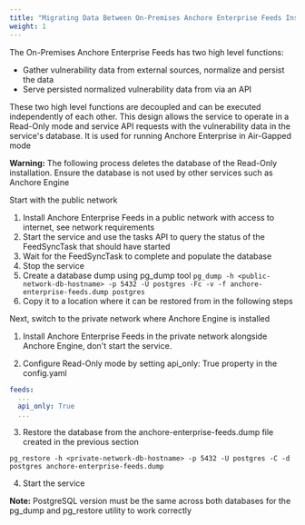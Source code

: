 ```yaml
---
title: "Migrating Data Between On-Premises Anchore Enterprise Feeds Installations"
weight: 1
---
```


The On-Premises Anchore Enterprise Feeds has two high level functions:

- Gather vulnerability data from external sources, normalize and persist the data
- Serve persisted normalized vulnerability data from via an API

These two high level functions are decoupled and can be executed independently of each other. This design allows the service to operate in a Read-Only mode and service API requests with the vulnerability data in the service's database. It is used for running Anchore Enterprise in Air-Gapped mode

**Warning:** The following process deletes the database of the Read-Only installation. Ensure the database is not used by other services such as Anchore Engine

Start with the public network

1. Install Anchore Enterprise Feeds in a public network with access to internet, see network requirements
2. Start the service and use the tasks API to query the status of the FeedSyncTask that should have started
3. Wait for the FeedSyncTask to complete and populate the database
4. Stop the service
5. Create a database dump using pg_dump tool
`pg_dump -h <public-network-db-hostname> -p 5432 -U postgres -Fc -v -f anchore-enterprise-feeds.dump postgres`
6. Copy it to a location where it can be restored from in the following steps

Next, switch to the private network where Anchore Engine is installed

1. Install Anchore Enterprise Feeds in the private network alongside Anchore Engine, don't start the service. 

2. Configure Read-Only mode by setting api_only: True property in the config.yaml 

```YAML
feeds:
  ...
  api_only: True
  ...
```

3. Restore the database from the anchore-enterprise-feeds.dump file created in the previous section

`pg_restore -h <private-network-db-hostname> -p 5432 -U postgres -C -d postgres anchore-enterprise-feeds.dump`

4. Start the service

**Note:** PostgreSQL version must be the same across both databases for the pg_dump and pg_restore utility to work correctly